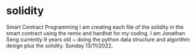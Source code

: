 # solidity
Smart Contract Programming
I am creating each file of the solidity in the smart contract using the remix and hardhat for my coding.
I am Jonathan Seng currently 9 years old ~ doing the python data structure and algorithm design plus the solidity. Sunday 13/11/2022.

